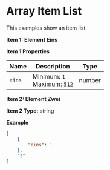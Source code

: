 <a name="root"></a>
# Array Item List

This examples show an item list.



**Item 1: Element Eins**

**Item 1 Properties**

|Name|Description|Type|
|----|-----------|----|
|`eins`|Minimum: `1`<br/>Maximum: `512`<br/>|number|



**Item 2: Element Zwei**

**Item 2 Type:** string<br/>

**Example**

```json
[
    {
        "eins": 1
    },
    "2"
]
```


